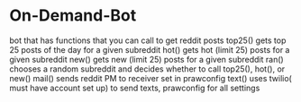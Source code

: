 # On-Demand-Bot
bot that has functions that you can call to get reddit posts
top25() gets top 25 posts of the day for a given subreddit
hot() gets hot (limit 25) posts for a given subreddit
new() gets new (limit 25) posts for a given subreddit
ran() chooses a random subreddit and decides whether to call top25(), hot(), or new()
mail() sends reddit PM to receiver set in prawconfig
text() uses twilio( must have account set up) to send texts, prawconfig for all settings

